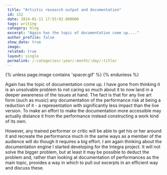 ```yaml
---
 title: "Artistic research output and documentation"
 id: 152
 date: 2014-01-11 17:55:02.000000
 tags: writing
 category: blog
 excerpt: "Again has the topic of documentation come up...."
 author_profile: false
 show_date: true
 image: 
 related: true
 layout: single
 permalink: /:categories/:year/:month/:day/:title/
---
```

{% unless page.image contains 'spacer.gif' %}
{% endunless %}

Again has the topic of documentation come up. I have gone from thinking it is an unsolvable problem to not caring so much about it to now land in a deeper awareness of the issues at hand. The fact is that for any live art form (such as music) any documentation of the performance risk at being a reduction of it - a representation with significantly less impact than the live version. To make an effort to make the documentation more accessible may actually distance it from the performance instead constructing a work kind of its own.

However, any trained performer or critic will be able to get his or her around it and recreate the performance much in the same ways as a member of the audience will do though it requires a big effort. I am again thinking about the documentation engine I started developing for the Integra project. It will not solve the bigger problem, but at least it may be possible to deduct the problem and, rather than looking at documentation of performances as the main topic, provides a way in which to pull out excerpts in an efficient way and discuss these.
